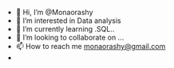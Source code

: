 - 👋 Hi, I’m @Monaorashy
- 👀 I’m interested in Data analysis
- 🌱 I’m currently learning .SQL..
- 💞️ I’m looking to collaborate on ...
- 📫 How to reach me monaorashy@gmail.com
- 

<!---
Monaorashy/Monaorashy is a ✨ special ✨ repository because its `README.md` (this file) appears on your GitHub profile.
You can click the Preview link to take a look at your changes.
--->
